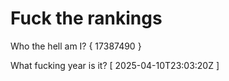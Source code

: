 # Fuck the rankings

Who the hell am I?
{ 17387490 }

What fucking year is it?
[ 2025-04-10T23:03:20Z ]
